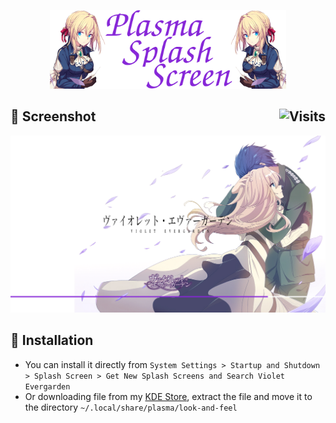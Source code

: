 <p align="center">
  <img src="Other/Splash.png" width="75%"/>
</p>

## :art: Screenshot <img alt="Visits" src="https://badges.strrl.dev/visits/13atm01/Violet_splash-V1.1?style=plastic&label=&color=8727D8&success&logo=GitHub&logoColor=white&labelColor=373e4d" align="right"/>

![SS](/Other/Splash_v1,1.png)

## :wrench: Installation

- You can install it directly from `System Settings > Startup and Shutdown > Splash Screen > Get New Splash Screens and Search Violet Evergarden`
- Or downloading file from my [KDE Store](https://store.kde.org/p/1477189/), extract the file and move it to the directory `~/.local/share/plasma/look-and-feel`
